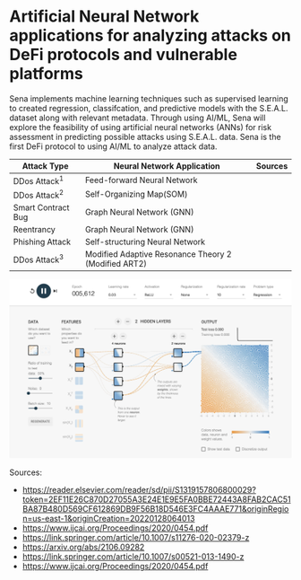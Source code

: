 # Artificial Neural Network applications for analyzing attacks on DeFi protocols and vulnerable platforms

Sena implements machine learning techniques such as supervised learning to created regression, classifcation, and predictive models with the S.E.A.L. dataset along with relevant metadata. Through using AI/ML, Sena will explore the feasibility of using artificial neural networks (ANNs) for risk assessment in predicting possible attacks using S.E.A.L. data. Sena is the first DeFi protocol to using AI/ML to analyze attack data.

|  Attack Type  | Neural Network Application | Sources |
| ------------- | -------------- | -----------|
|  DDos Attack<sup>1</sup>  | Feed-forward Neural Network   | 
|  DDos Attack<sup>2</sup>   | Self-Organizing Map(SOM) |
| Smart Contract Bug  | Graph Neural Network (GNN)  |
| Reentrancy    | Graph Neural Network (GNN) |
| Phishing Attack | Self-structuring Neural Network |
|  DDos Attack<sup>3</sup>   | Modified Adaptive Resonance Theory 2 (Modified ART2) |


<!-- image -->
<p style="text-align:center;">
  <img src="tensor_flow.png" alt="tensor flow" width="800" class="center" style="margin-right: 5px;"/>
</p>


Sources:
- https://reader.elsevier.com/reader/sd/pii/S1319157806800029?token=2EF11E26C870D27055A3E24E1E9E5FA0BBE72443A8FAB2CAC51BA87B480D569CF612869DB9F56B18D546E3FC4AAAE771&originRegion=us-east-1&originCreation=20220128064013
- https://www.ijcai.org/Proceedings/2020/0454.pdf
- https://link.springer.com/article/10.1007/s11276-020-02379-z
- https://arxiv.org/abs/2106.09282
- https://link.springer.com/article/10.1007/s00521-013-1490-z
- https://www.ijcai.org/Proceedings/2020/0454.pdf
